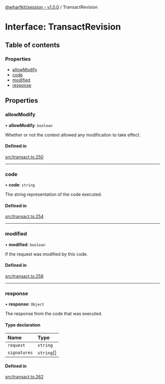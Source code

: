[@wharfkit/session - v1.0.0](/docs/testREADME.md) / TransactRevision

# Interface: TransactRevision

## Table of contents

### Properties

- [allowModify](/docs/testinterfaces/TransactRevision.md#allowmodify)
- [code](/docs/testinterfaces/TransactRevision.md#code)
- [modified](/docs/testinterfaces/TransactRevision.md#modified)
- [response](/docs/testinterfaces/TransactRevision.md#response)

## Properties

### allowModify

• **allowModify**: `boolean`

Whether or not the context allowed any modification to take effect.

#### Defined in

[src/transact.ts:250](https://github.com/wharfkit/session/blob/3f0b05c/src/transact.ts#L250)

___

### code

• **code**: `string`

The string representation of the code executed.

#### Defined in

[src/transact.ts:254](https://github.com/wharfkit/session/blob/3f0b05c/src/transact.ts#L254)

___

### modified

• **modified**: `boolean`

If the request was modified by this code.

#### Defined in

[src/transact.ts:258](https://github.com/wharfkit/session/blob/3f0b05c/src/transact.ts#L258)

___

### response

• **response**: `Object`

The response from the code that was executed.

#### Type declaration

| Name | Type |
| :------ | :------ |
| `request` | `string` |
| `signatures` | `string`[] |

#### Defined in

[src/transact.ts:262](https://github.com/wharfkit/session/blob/3f0b05c/src/transact.ts#L262)

